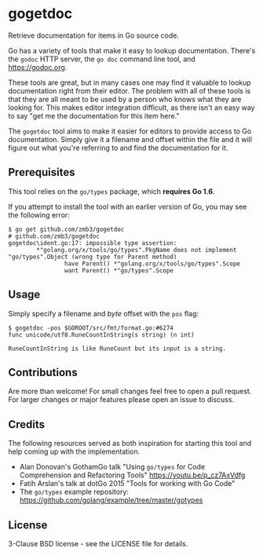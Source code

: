 gogetdoc
========

Retrieve documentation for items in Go source code.

Go has a variety of tools that make it easy to lookup documentation.
There's the `godoc` HTTP server, the `go doc` command line tool, and https://godoc.org.

These tools are great, but in many cases one may find it valuable to lookup
documentation right from their editor.  The problem with all of these tools
is that they are all meant to be used by a person who knows what they are
looking for.  This makes editor integration difficult, as there isn't an easy way
to say "get me the documentation for this item here."

The `gogetdoc` tool aims to make it easier for editors to provide access to
Go documentation.  Simply give it a filename and offset within the file and
it will figure out what you're referring to and find the documentation
for it.

## Prerequisites

This tool relies on the `go/types` package, which **requires Go 1.6**.

If you attempt to install the tool with an earlier version of Go, you may see
the following error:

```
$ go get github.com/zmb3/gogetdoc
# github.com/zmb3/gogetdoc
gogetdoc\ident.go:17: impossible type assertion:
        *"golang.org/x/tools/go/types".PkgName does not implement "go/types".Object (wrong type for Parent method)
                have Parent() *"golang.org/x/tools/go/types".Scope
                want Parent() *"go/types".Scope
```

## Usage

Simply specify a filename and _byte_ offset with the `pos` flag:

```
$ gogetdoc -pos $GOROOT/src/fmt/format.go:#6274
func unicode/utf8.RuneCountInString(s string) (n int)

RuneCountInString is like RuneCount but its input is a string.

```

## Contributions

Are more than welcome!  For small changes feel free to open a pull request.
For larger changes or major features please open an issue to discuss.

## Credits

The following resources served as both inspiration for starting this tool
and help coming up with the implementation.

- Alan Donovan's GothamGo talk "Using `go/types` for Code Comprehension
  and Refactoring Tools" https://youtu.be/p_cz7AxVdfg
- Fatih Arslan's talk at dotGo 2015 "Tools for working with Go Code"
- The `go/types` example repository: https://github.com/golang/example/tree/master/gotypes

## License

3-Clause BSD license - see the LICENSE file for details.
